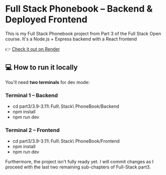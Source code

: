 # Full Stack Phonebook – Backend & Deployed Frontend

This is my Full Stack Phonebook project from Part 3 of the Full Stack Open course. It's a Node.js + Express backend with a React frontend


👉 [Check it out on Render](https://full-stack-phonebook-r7l0.onrender.com)


## 💻 How to run it locally

You'll need **two terminals** for dev mode:

### Terminal 1 – Backend

- cd part3/3.9-3.11\ Full\ Stack\ PhoneBook/Backend
- npm install
- npm run dev

### Terminal 2 – Frontend

- cd part3/3.9-3.11\ Full\ Stack\ PhoneBook/Frontend
- npm install
- npm run dev

Furthermore, the project isn't fully ready yet. I will commit changes as I proceed with the last two remaining sub-chapters of Full-Stack part3.
